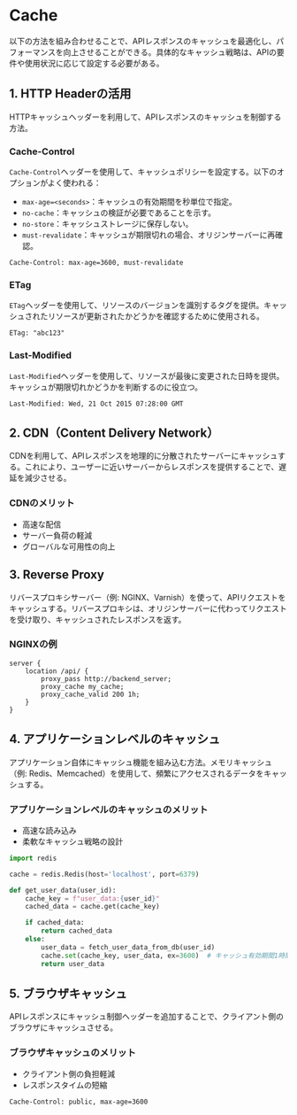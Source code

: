 # Cache

以下の方法を組み合わせることで、APIレスポンスのキャッシュを最適化し、パフォーマンスを向上させることができる。具体的なキャッシュ戦略は、APIの要件や使用状況に応じて設定する必要がある。

## 1. HTTP Headerの活用

HTTPキャッシュヘッダーを利用して、APIレスポンスのキャッシュを制御する方法。

### Cache-Control

`Cache-Control`ヘッダーを使用して、キャッシュポリシーを設定する。以下のオプションがよく使われる：

- `max-age=<seconds>`：キャッシュの有効期間を秒単位で指定。
- `no-cache`：キャッシュの検証が必要であることを示す。
- `no-store`：キャッシュストレージに保存しない。
- `must-revalidate`：キャッシュが期限切れの場合、オリジンサーバーに再確認。

```http
Cache-Control: max-age=3600, must-revalidate
```

### ETag

`ETag`ヘッダーを使用して、リソースのバージョンを識別するタグを提供。キャッシュされたリソースが更新されたかどうかを確認するために使用される。

```http
ETag: "abc123"
```

### Last-Modified

`Last-Modified`ヘッダーを使用して、リソースが最後に変更された日時を提供。キャッシュが期限切れかどうかを判断するのに役立つ。

```http
Last-Modified: Wed, 21 Oct 2015 07:28:00 GMT
```

## 2. CDN（Content Delivery Network）

CDNを利用して、APIレスポンスを地理的に分散されたサーバーにキャッシュする。これにより、ユーザーに近いサーバーからレスポンスを提供することで、遅延を減少させる。

### CDNのメリット

- 高速な配信
- サーバー負荷の軽減
- グローバルな可用性の向上

## 3. Reverse Proxy

リバースプロキシサーバー（例: NGINX、Varnish）を使って、APIリクエストをキャッシュする。リバースプロキシは、オリジンサーバーに代わってリクエストを受け取り、キャッシュされたレスポンスを返す。

### NGINXの例

```nginx
server {
    location /api/ {
        proxy_pass http://backend_server;
        proxy_cache my_cache;
        proxy_cache_valid 200 1h;
    }
}
```

## 4. アプリケーションレベルのキャッシュ

アプリケーション自体にキャッシュ機能を組み込む方法。メモリキャッシュ（例: Redis、Memcached）を使用して、頻繁にアクセスされるデータをキャッシュする。

### アプリケーションレベルのキャッシュのメリット

- 高速な読み込み
- 柔軟なキャッシュ戦略の設計

```py
import redis

cache = redis.Redis(host='localhost', port=6379)

def get_user_data(user_id):
    cache_key = f"user_data:{user_id}"
    cached_data = cache.get(cache_key)

    if cached_data:
        return cached_data
    else:
        user_data = fetch_user_data_from_db(user_id)
        cache.set(cache_key, user_data, ex=3600)  # キャッシュ有効期間1時間
        return user_data
```

## 5. ブラウザキャッシュ

APIレスポンスにキャッシュ制御ヘッダーを追加することで、クライアント側のブラウザにキャッシュさせる。

### ブラウザキャッシュのメリット

- クライアント側の負担軽減
- レスポンスタイムの短縮

```http
Cache-Control: public, max-age=3600
```
